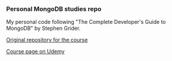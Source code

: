 ### Personal MongoDB studies repo
My personal code following "The Complete Developer's Guide to MongoDB" by Stephen Grider.

[Original repository for the course](https://github.com/StephenGrider/MongoCasts)

[Course page on Udemy](https://www.udemy.com/the-complete-developers-guide-to-mongodb/)
